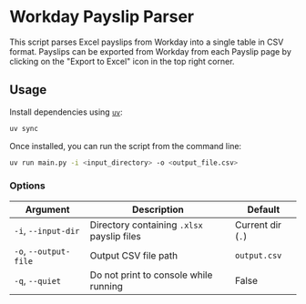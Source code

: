 # Workday Payslip Parser

This script parses Excel payslips from Workday into a single table in CSV
format. Payslips can be exported from Workday from each Payslip page by
clicking on the "Export to Excel" icon in the top right corner.

## Usage

Install dependencies using [`uv`](https://github.com/astral-sh/uv):

```bash
uv sync
```

Once installed, you can run the script from the command line:

```bash
uv run main.py -i <input_directory> -o <output_file.csv>
```

### Options

| Argument               | Description                                               | Default           |
|------------------------|-----------------------------------------------------------|-------------------|
| `-i`, `--input-dir`    | Directory containing `.xlsx` payslip files                | Current dir (`.`) |
| `-o`, `--output-file`  | Output CSV file path                                      | `output.csv`      |
| `-q`, `--quiet`        | Do not print to console while running                     | False             |
